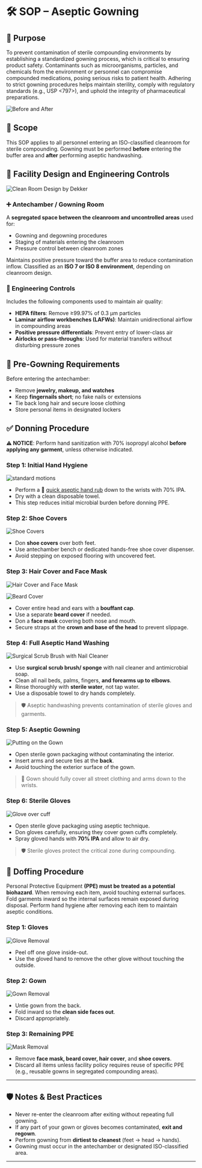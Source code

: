 # 🛠️ SOP – Aseptic Gowning

## 🔑 Purpose

To prevent contamination of sterile compounding environments by establishing a standardized gowning process, which is critical to ensuring product safety. Contaminants such as microorganisms, particles, and chemicals from the environment or personnel can compromise compounded medications, posing serious risks to patient health. Adhering to strict gowning procedures helps maintain sterility, comply with regulatory standards (e.g., USP <797>), and uphold the integrity of pharmaceutical preparations.

![Before and After](./before_after.PNG)

## 🔗 Scope

This SOP applies to all personnel entering an ISO-classified cleanroom for sterile compounding. Gowning must be performed **before** entering the buffer area and **after** performing aseptic handwashing.

## 🧱 Facility Design and Engineering Controls

![Clean Room Design by Dekker](./clean_room_design.png)

### ➕ Antechamber / Gowning Room

A **segregated space between the cleanroom and uncontrolled areas** used for:

- Gowning and degowning procedures
- Staging of materials entering the cleanroom
- Pressure control between cleanroom zones

Maintains positive pressure toward the buffer area to reduce contamination inflow. Classified as an **ISO 7 or ISO 8 environment**, depending on cleanroom design.

### 🔧 Engineering Controls

Includes the following components used to maintain air quality:

- **HEPA filters**: Remove ≥99.97% of 0.3 μm particles
- **Laminar airflow workbenches (LAFWs)**: Maintain unidirectional airflow in compounding areas
- **Positive pressure differentials**: Prevent entry of lower-class air
- **Airlocks or pass-throughs**: Used for material transfers without disturbing pressure zones

## 🧼 Pre-Gowning Requirements

Before entering the antechamber:

- Remove **jewelry, makeup, and watches**
- Keep **fingernails short**; no fake nails or extensions
- Tie back long hair and secure loose clothing
- Store personal items in designated lockers

## ✅ Donning Procedure

**⚠️ NOTICE**: Perform hand sanitization with 70% isopropyl alcohol **before applying any garment**, unless otherwise indicated.

### Step 1: Initial Hand Hygiene

![standard motions](../handwashing/motions.png)

- Perform a 🔗 [quick aseptic hand rub](../handwashing/readme.md) down to the wrists with 70% IPA.
- Dry with a clean disposable towel.
- This step reduces initial microbial burden before donning PPE.

### Step 2: Shoe Covers

![Shoe Covers](./shoe_covers.PNG)

- Don **shoe covers** over both feet.
- Use antechamber bench or dedicated hands-free shoe cover dispenser.
- Avoid stepping on exposed flooring with uncovered feet.

### Step 3: Hair Cover and Face Mask

![Hair Cover and Face Mask](./mask.PNG)

![Beard Cover](./beard_cover.PNG)

- Cover entire head and ears with a **bouffant cap**.
- Use a separate **beard cover** if needed.
- Don a **face mask** covering both nose and mouth.
- Secure straps at the **crown and base of the head** to prevent slippage.

### Step 4: Full Aseptic Hand Washing

![Surgical Scrub Brush with Nail Cleaner](./nail_brush.PNG)

- Use **surgical scrub brush/ sponge** with nail cleaner and antimicrobial soap.
- Clean all nail beds, palms, fingers, **and forearms up to elbows**.
- Rinse thoroughly with **sterile water**, not tap water.
- Use a disposable towel to dry hands completely.

> 🛡️ Aseptic handwashing prevents contamination of sterile gloves and garments.

### Step 5: Aseptic Gowning

![Putting on the Gown](./gown.PNG)

- Open sterile gown packaging without contaminating the interior.
- Insert arms and secure ties at the **back**.
- Avoid touching the exterior surface of the gown.

> 📍 Gown should fully cover all street clothing and arms down to the wrists.

### Step 6: Sterile Gloves

![Glove over cuff](./glove.PNG)

- Open sterile glove packaging using aseptic technique.
- Don gloves carefully, ensuring they cover gown cuffs completely.
- Spray gloved hands with **70% IPA** and allow to air dry.

> 🛡️ Sterile gloves protect the critical zone during compounding.

## 🔁 Doffing Procedure

Personal Protective Equipment **(PPE) must be treated as a potential biohazard**. When removing each item, avoid touching external surfaces. Fold garments inward so the internal surfaces remain exposed during disposal. Perform hand hygiene after removing each item to maintain aseptic conditions.

### Step 1: Gloves

![Glove Removal](./doffing_gloves.PNG)

- Peel off one glove inside-out.
- Use the gloved hand to remove the other glove without touching the outside.

### Step 2: Gown

![Gown Removal](./degown.jpg)

- Untie gown from the back.
- Fold inward so the **clean side faces out**.
- Discard appropriately.

### Step 3: Remaining PPE

![Mask Removal](./doffing_mask.png)

- Remove **face mask, beard cover, hair cover**, and **shoe covers**.
- Discard all items unless facility policy requires reuse of specific PPE (e.g., reusable gowns in segregated compounding areas).

---

## 🛡️ Notes & Best Practices

- Never re-enter the cleanroom after exiting without repeating full gowning.
- If any part of your gown or gloves becomes contaminated, **exit and regown**.
- Perform gowning from **dirtiest to cleanest** (feet → head → hands).
- Gowning must occur in the antechamber or designated ISO-classified area.

---
